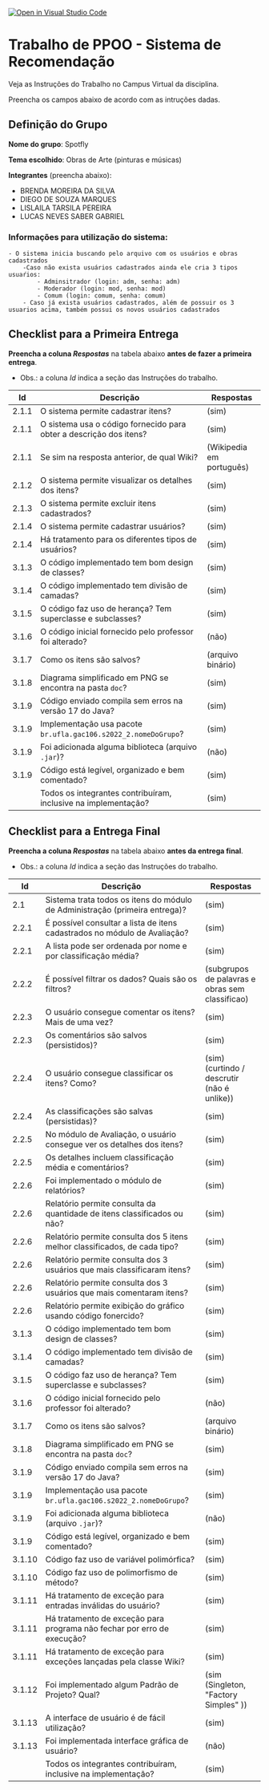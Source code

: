 [![Open in Visual Studio Code](https://classroom.github.com/assets/open-in-vscode-c66648af7eb3fe8bc4f294546bfd86ef473780cde1dea487d3c4ff354943c9ae.svg)](https://classroom.github.com/online_ide?assignment_repo_id=9687560&assignment_repo_type=AssignmentRepo)
# Trabalho de PPOO - Sistema de Recomendação

Veja as Instruções do Trabalho no Campus Virtual da disciplina.

Preencha os campos abaixo de acordo com as intruções dadas.

## Definição do Grupo

**Nome do grupo**: Spotfly

**Tema escolhido**: Obras de Arte (pinturas e músicas)

**Integrantes** (preencha abaixo):

- BRENDA MOREIRA DA SILVA
- DIEGO DE SOUZA MARQUES
- LISLAILA TARSILA PEREIRA
- LUCAS NEVES SABER GABRIEL

### Informações para utilização do sistema:
    - O sistema inicia buscando pelo arquivo com os usuários e obras cadastrados
        -Caso não exista usuários cadastrados ainda ele cria 3 tipos usuaŕios:
            - Adminsitrador (login: adm, senha: adm)
            - Moderador (login: mod, senha: mod)
            - Comum (login: comum, senha: comum)
        - Caso já exista usuários cadastrados, além de possuir os 3 usuarios acima, também possui os novos usuários cadastrados

## Checklist para a Primeira Entrega

**Preencha a coluna _Respostas_** na tabela abaixo **antes de fazer a primeira entrega**.

- Obs.: a coluna _Id_ indica a seção das Instruções do trabalho.

|  Id   |  Descrição                                                         | Respostas | 
|-------|--------------------------------------------------------------------|-----------|
| 2.1.1 | O sistema permite cadastrar itens?                                 | (sim) |
| 2.1.1 | O sistema usa o código fornecido para obter a descrição dos itens? | (sim) |
| 2.1.1 | Se sim na resposta anterior, de qual Wiki?                         | (Wikipedia em português) |
| 2.1.2 | O sistema permite visualizar os detalhes dos itens?                | (sim) |
| 2.1.3 | O sistema permite excluir itens cadastrados?                       | (sim) |
| 2.1.4 | O sistema permite cadastrar usuários?                              | (sim) |
| 2.1.4 | Há tratamento para os diferentes tipos de usuários?                | (sim) |
| 3.1.3 | O código implementado tem bom design de classes?                   | (sim) |
| 3.1.4 | O código implementado tem divisão de camadas?                      | (sim) |
| 3.1.5 | O código faz uso de herança? Tem superclasse e subclasses?         | (sim) |
| 3.1.6 | O código inicial fornecido pelo professor foi alterado?            | (não) |
| 3.1.7 | Como os itens são salvos?                                          | (arquivo binário) |
| 3.1.8 | Diagrama simplificado em PNG se encontra na pasta `doc`?           | (sim) |
| 3.1.9 | Código enviado compila sem erros na versão 17 do Java?             | (sim) |
| 3.1.9 | Implementação usa pacote `br.ufla.gac106.s2022_2.nomeDoGrupo`?     | (sim) |
| 3.1.9 | Foi adicionada alguma biblioteca (arquivo `.jar`)?                 | (não) |
| 3.1.9 | Código está legível, organizado e bem comentado?                   | (sim) |
|       | Todos os integrantes contribuíram, inclusive na implementação?     | (sim) |

## Checklist para a Entrega Final

**Preencha a coluna _Respostas_** na tabela abaixo **antes da entrega final**.

- Obs.: a coluna _Id_ indica a seção das Instruções do trabalho.

|  Id   |  Descrição                                                                  | Respostas | 
|-------|-----------------------------------------------------------------------------|-----------|
| 2.1   | Sistema trata todos os itens do módulo de Administração (primeira entrega)? | (sim) |
| 2.2.1 | É possível consultar a lista de itens cadastrados no módulo de Avaliação?   | (sim) |
| 2.2.1 | A lista pode ser ordenada por nome e por classificação média?               | (sim) |
| 2.2.2 | É possível filtrar os dados? Quais são os filtros?                          | (subgrupos de palavras e obras sem classificao)         |
| 2.2.3 | O usuário consegue comentar os itens? Mais de uma vez?                      | (sim) |
| 2.2.3 | Os comentários são salvos (persistidos)?                                    | (sim) |
| 2.2.4 | O usuário consegue classificar os itens? Como?                              | (sim) (curtindo / descrutir (não é unlike)) |
| 2.2.4 | As classificações são salvas (persistidas)?                                 | (sim) |
| 2.2.5 | No módulo de Avaliação, o usuário consegue ver os detalhes dos itens?       | (sim) |
| 2.2.5 | Os detalhes incluem classificação média e comentários?                      | (sim) |
| 2.2.6 | Foi implementado o módulo de relatórios?                                    | (sim) |
| 2.2.6 | Relatório permite consulta da quantidade de itens classificados ou não?     | (sim) |
| 2.2.6 | Relatório permite consulta dos 5 itens melhor classificados, de cada tipo?  | (sim) |
| 2.2.6 | Relatório permite consulta dos 3 usuários que mais classificaram itens?     | (sim) |
| 2.2.6 | Relatório permite consulta dos 3 usuários que mais comentaram itens?        | (sim) |
| 2.2.6 | Relatório permite exibição do gráfico usando código fonercido?              | (sim) |
| 3.1.3 | O código implementado tem bom design de classes?                   | (sim) |
| 3.1.4 | O código implementado tem divisão de camadas?                      | (sim) |
| 3.1.5 | O código faz uso de herança? Tem superclasse e subclasses?         | (sim) |
| 3.1.6 | O código inicial fornecido pelo professor foi alterado?            | (não) |
| 3.1.7 | Como os itens são salvos?                                          | (arquivo binário) |
| 3.1.8 | Diagrama simplificado em PNG se encontra na pasta `doc`?           | (sim) |
| 3.1.9 | Código enviado compila sem erros na versão 17 do Java?             | (sim) |
| 3.1.9 | Implementação usa pacote `br.ufla.gac106.s2022_2.nomeDoGrupo`?     | (sim) |
| 3.1.9 | Foi adicionada alguma biblioteca (arquivo `.jar`)?                 | (não) |
| 3.1.9 | Código está legível, organizado e bem comentado?                   | (sim) |
| 3.1.10| Código faz uso de variável polimórfica?                            | (sim) |
| 3.1.10| Código faz uso de polimorfismo de método?                          | (sim) |
| 3.1.11| Há tratamento de exceção para entradas inválidas do usuário?       | (sim) |
| 3.1.11| Há tratamento de exceção para programa não fechar por erro de execução? | (sim) |
| 3.1.11| Há tratamento de exceção para exceções lançadas pela classe Wiki?  | (sim) |
| 3.1.12| Foi implementado algum Padrão de Projeto? Qual?                    | (sim (Singleton, "Factory Simples" )) |
| 3.1.13| A interface de usuário é de fácil utilização?                      | (sim) |
| 3.1.13| Foi implementada interface gráfica de usuário?                     | (não) |
|       | Todos os integrantes contribuíram, inclusive na implementação?     | (sim) |
